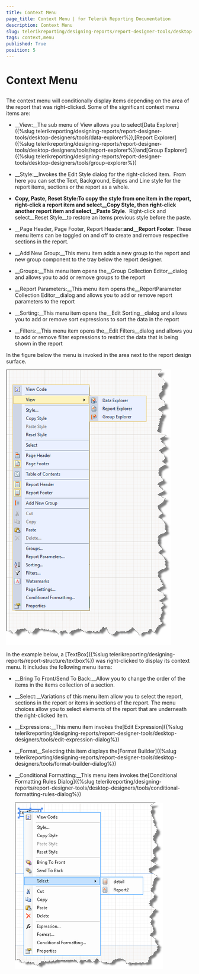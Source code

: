 ```yaml
---
title: Context Menu
page_title: Context Menu | for Telerik Reporting Documentation
description: Context Menu
slug: telerikreporting/designing-reports/report-designer-tools/desktop-designers/tools/context-menu
tags: context,menu
published: True
position: 5
---
```


# Context Menu



## 

The context menu will conditionally display items depending on the area of the report that was right-clicked. Some of the significant context menu items are: 

* __View:__The sub menu of View allows you to select[Data Explorer]({%slug telerikreporting/designing-reports/report-designer-tools/desktop-designers/tools/data-explorer%}),[Report Explorer]({%slug telerikreporting/designing-reports/report-designer-tools/desktop-designers/tools/report-explorer%})and[Group Explorer]({%slug telerikreporting/designing-reports/report-designer-tools/desktop-designers/tools/group-explorer%})

* __Style:__Invokes the Edit Style dialog for the right-clicked item.  From here you can set the Text, Background, Edges and Line style for the report items, sections or the report as a whole.

* __Copy, Paste, Reset Style:__To copy the style from one item in the report, right-click a report item and select__Copy Style__, then right-click another report item and select__Paste Style__.  Right-click and select__Reset Style__to restore an items previous style before the paste.

* __Page Header, Page Footer, Report Header:__and__Report Footer__: These menu items can be toggled on and off to create and remove respective sections in the report.

* __Add New Group:__This menu item adds a new group to the report and new group component to the tray below the report designer.

* __Groups:__This menu item opens the__Group Collection Editor__dialog and allows you to add or remove groups to the report

* __Report Parameters:__This menu item opens the__ReportParameter Collection Editor__dialog and allows you to add or remove report parameters to the report

* __Sorting:__This menu item opens the__Edit Sorting__dialog and allows you to add or remove sort expressions to sort the data in the report

* __Filters:__This menu item opens the__Edit Filters__dialog and allows you to add or remove filter expressions to restrict the data that is being shown in the report

In the figure below the menu is invoked in the area next to the report design surface. 

  

  ![](images/UI012.png)

In the example below, a [TextBox]({%slug telerikreporting/designing-reports/report-structure/textbox%})           was right-clicked to display its context menu. It includes the following menu items:

* __Bring To Front/Send To Back:__Allow you to change the order of the items in the items collection of a section.

* __Select:__Variations of this menu item allow you to select the report, sections in the report or items in sections of the report. The menu choices allow you to select elements of the report that are underneath the right-clicked item.

* __Expressions:__This menu item invokes the[Edit Expression]({%slug telerikreporting/designing-reports/report-designer-tools/desktop-designers/tools/edit-expression-dialog%})

* __Format__Selecting this item displays the[Format Builder]({%slug telerikreporting/designing-reports/report-designer-tools/desktop-designers/tools/format-builder-dialog%})

* __Conditional Formatting:__This menu item invokes the[Conditional Formatting Rules Dialog]({%slug telerikreporting/designing-reports/report-designer-tools/desktop-designers/tools/conditional-formatting-rules-dialog%})  

  ![](images/UI013.png)
